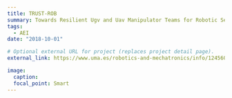 ```yaml
---
title: TRUST-ROB
summary: Towards Resilient Ugv and Uav Manipulator Teams for Robotic Search and Rescue Tasks
tags:
  - AEI
date: "2018-10-01"

# Optional external URL for project (replaces project detail page).
external_link: https://www.uma.es/robotics-and-mechatronics/info/124560/TRUST-ROB/

image:
  caption:
  focal_point: Smart
---
```

